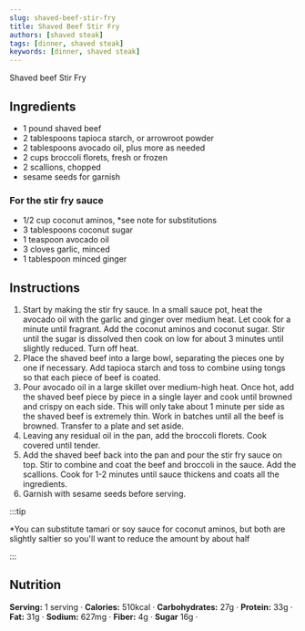 ```yaml
---
slug: shaved-beef-stir-fry
title: Shaved Beef Stir Fry
authors: [shaved steak]
tags: [dinner, shaved steak]
keywords: [dinner, shaved steak]
---
```


Shaved beef Stir Fry
<!-- <img src="/img/shaved-beef.jpg" alt="Shaved Beef Picture" width="800" height="670" /> -->
<!-- truncate -->


## Ingredients
- 1 pound shaved beef
- 2 tablespoons tapioca starch, or arrowroot powder
- 2 tablespoons avocado oil, plus more as needed
- 2 cups broccoli florets, fresh or frozen
- 2 scallions, chopped
- sesame seeds for garnish
### For the stir fry sauce
- 1/2 cup coconut aminos, *see note for substitutions
- 3 tablespoons coconut sugar
- 1 teaspoon avocado oil
- 3 cloves garlic, minced
- 1 tablespoon minced ginger

## Instructions 
1. Start by making the stir fry sauce. In a small sauce pot, heat the avocado oil with the garlic and ginger over medium heat. Let cook for a minute until fragrant. Add the coconut aminos and coconut sugar. Stir until the sugar is dissolved then cook on low for about 3 minutes until slightly reduced. Turn off heat.
2. Place the shaved beef into a large bowl, separating the pieces one by one if necessary. Add tapioca starch and toss to combine using tongs so that each piece of beef is coated.
3. Pour avocado oil in a large skillet over medium-high heat. Once hot, add the shaved beef piece by piece in a single layer and cook until browned and crispy on each side. This will only take about 1 minute per side as the shaved beef is extremely thin. Work in batches until all the beef is browned. Transfer to a plate and set aside.
4. Leaving any residual oil in the pan, add the broccoli florets. Cook covered until tender.
5. Add the shaved beef back into the pan and pour the stir fry sauce on top. Stir to combine and coat the beef and broccoli in the sauce. Add the scallions. Cook for 1-2 minutes until sauce thickens and coats all the ingredients. 
6. Garnish with sesame seeds before serving.

:::tip

*You can substitute tamari or soy sauce for coconut aminos, but both are slightly saltier so you'll want to reduce the amount by about half

:::

## Nutrition
**Serving:** 1 serving · 
**Calories:** 510kcal · 
**Carbohydrates:** 27g · 
**Protein:** 33g · 
**Fat:** 31g · 
**Sodium:** 627mg · 
**Fiber:** 4g · 
**Sugar** 16g · 